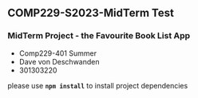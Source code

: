 ## COMP229-S2023-MidTerm Test

### MidTerm Project - the Favourite Book List App
 - Comp229-401 Summer
 - Dave von Deschwanden
 - 301303220

please use **`npm install`** to install project dependencies
